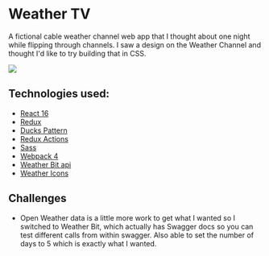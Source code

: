 # Weather TV 
A fictional cable weather channel web app that I thought about one night while flipping through channels. I saw a design on the Weather Channel and thought I'd like to try building that in CSS.

![](./docs/weather-mock.png)

## Technologies used:
* [React 16](https://reactjs.org/docs/getting-started.html)
* [Redux](https://redux.js.org/)
* [Ducks Pattern](https://medium.freecodecamp.org/scaling-your-redux-app-with-ducks-6115955638be)
* [Redux Actions](https://redux-actions.js.org/)
* [Sass](https://sass-lang.com/)
* [Webpack 4](https://webpack.js.org/concepts/)
* [Weather Bit api](https://www.weatherbit.io/)
* [Weather Icons](https://erikflowers.github.io/weather-icons/)

## Challenges 
* Open Weather data is a little more work to get what I wanted so I switched to Weather Bit, which actually has Swagger docs so you can test different calls from within swagger. Also able to set the number of days to 5 which is exactly what I wanted.

 